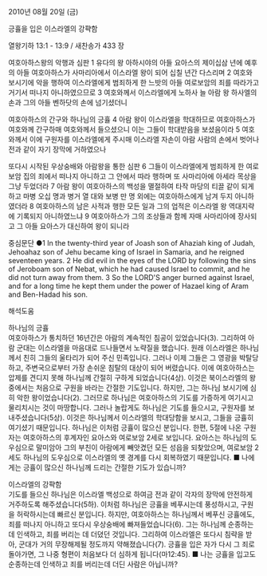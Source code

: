 2010년 08월 20일 (금)

긍휼을 입은 이스라엘의 강퍅함



열왕기하 13:1 - 13:9 / 새찬송가 433 장


여호아하스왕의 악행과 심판
1 유다의 왕 아하시야의 아들 요아스의 제이십삼 년에 예후의 아들 여호아하스가 사마리아에서 이스라엘 왕이 되어 십칠 년간 다스리며 2 여호와 보시기에 악을 행하여 이스라엘에게 범죄하게 한 느밧의 아들 여로보암의 죄를 따라가고 거기서 떠나지 아니하였으므로 3 여호와께서 이스라엘에게 노하사 늘 아람 왕 하사엘의 손과 그의 아들 벤하닷의 손에 넘기셨더니 

여호아하스의 간구와 하나님의 긍휼
4 아람 왕이 이스라엘을 학대하므로 여호아하스가 여호와께 간구하매 여호와께서 들으셨으니 이는 그들이 학대받음을 보셨음이라 5 여호와께서 이에 구원자를 이스라엘에게 주시매 이스라엘 자손이 아람 사람의 손에서 벗어나 전과 같이 자기 장막에 거하였으나 

또다시 시작된 우상숭배와 아람왕을 통한 심판
6 그들이 이스라엘에게 범죄하게 한 여로보암 집의 죄에서 떠나지 아니하고 그 안에서 따라 행하며 또 사마리아에 아세라 목상을 그냥 두었더라 7 아람 왕이 여호아하스의 백성을 멸절하여 타작 마당의 티끌 같이 되게 하고 마병 오십 명과 병거 열 대와 보병 만 명 외에는 여호아하스에게 남겨 두지 아니하였더라 8 여호아하스의 남은 사적과 행한 모든 일과 그의 업적은 이스라엘 왕 역대지략에 기록되지 아니하였느냐 9 여호아하스가 그의 조상들과 함께 자매 사마리아에 장사되고 그 아들 요아스가 대신하여 왕이 되니라 


중심문단 ●1 In the twenty-third year of Joash son of Ahaziah king of Judah, Jehoahaz son of Jehu became king of Israel in Samaria, and he reigned seventeen years. 2 He did evil in the eyes of the LORD by following the sins of Jeroboam son of Nebat, which he had caused Israel to commit, and he did not turn away from them. 3 So the LORD'S anger burned against Israel, and for a long time he kept them under the power of Hazael king of Aram and Ben-Hadad his son.

해석도움





하나님의 긍휼  
여호아하스가 통치하던 16년간은 아람의 계속적인 침공이 있었습니다(3). 그리하여 아람 군대는 이스라엘을 마음대로 드나들면서 노략질을 했습니다. 원래 이스라엘은 하나님께서 친히 그들의 울타리가 되어 주신 민족입니다. 그러나 이제 그들은 그 영광을 박탈당하고, 주변국으로부터 가장 손쉬운 침탈의 대상이 되어 버렸습니다. 이에 여호아하스는 압제를 견디지 못해 하나님께 간절히 구하게 되었습니다(4상). 이것은 북이스라엘의 왕 중에서는 처음으로 구원을 바라는 간절한 기도입니다. 하지만, 그는 하나님 보시기에 심히 악한 왕이었습니다(2). 그러므로 하나님은 여호아하스의 기도를 가증하게 여기시고 물리치시는 것이 마땅합니다. 그러나 놀랍게도 하나님은 기도를 들으시고, 구원자를 보내주셨습니다(5상). 이것은 하나님께서 이스라엘의 학대당함을 보시고, 그들을 긍휼히 여기셨기 때문입니다. 하나님은 이처럼 긍휼이 많으신 분입니다. 한편, 5절에 나온 구원자는 여호아하스의 후계자인 요아스와 여로보암 2세로 보입니다. 요아스는 하나님의 도우심으로 말미암아 그의 부친이 아람에게 빼앗겼던 모든 성읍을 되찾았으며, 여로보암 2세도 하나님의 도우심으로 이스라엘의 옛 경계를 다시 회복하였기 때문입니다.
■ 나에게는 긍휼이 많으신 하나님께 드리는 간절한 기도가 있습니까? 

이스라엘의 강퍅함  
기도를 들으신 하나님은 이스라엘 백성으로 하여금 전과 같이 각자의 장막에 안전하게 거주하도록 해주셨습니다(5하). 이처럼 하나님은 긍휼을 베푸시는데 풍성하시고, 구원을 허락하시는데 빠르신 분입니다. 하지만, 여호아하스는 하나님께서 베푸신 긍휼에도, 죄를 떠나지 아니하고 또다시 우상숭배에 빠져들었습니다(6). 그는 하나님께 순종하는데 인색하고, 죄를 버리는 데 더뎠던 것입니다. 그리하여 이스라엘은 또다시 침략을 받아, 군대가 거의 무장해제될 정도까지 약해졌습니다(7). 긍휼을 입은 자가 다시 그 죄로 돌아가면, 그 나중 형편이 처음보다 더 심하게 됩니다(마12:45).
■ 나는 긍휼을 입고도 순종하는데 인색하고 죄를 버리는데 더딘 사람은 아닙니까?